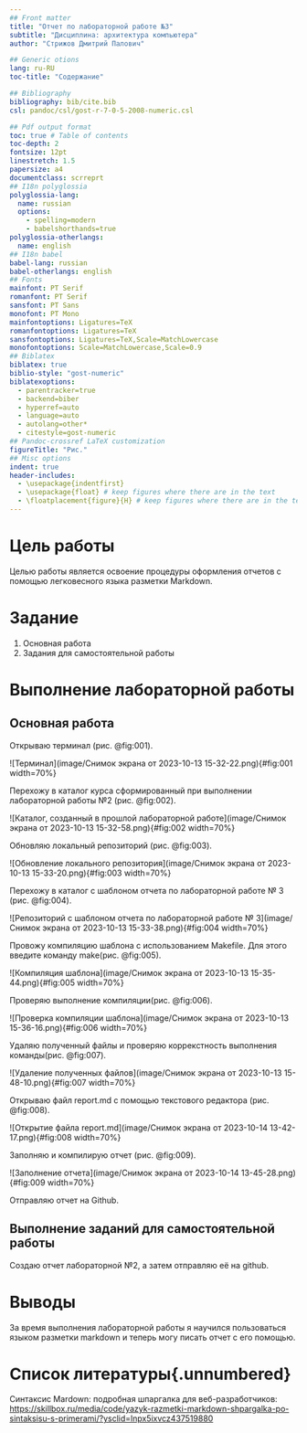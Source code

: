 ```yaml
---
## Front matter
title: "Отчет по лабораторной работе №3"
subtitle: "Дисциплина: архитектура компьютера"
author: "Стрижов Дмитрий Палович"

## Generic otions
lang: ru-RU
toc-title: "Содержание"

## Bibliography
bibliography: bib/cite.bib
csl: pandoc/csl/gost-r-7-0-5-2008-numeric.csl

## Pdf output format
toc: true # Table of contents
toc-depth: 2
fontsize: 12pt
linestretch: 1.5
papersize: a4
documentclass: scrreprt
## I18n polyglossia
polyglossia-lang:
  name: russian
  options:
	- spelling=modern
	- babelshorthands=true
polyglossia-otherlangs:
  name: english
## I18n babel
babel-lang: russian
babel-otherlangs: english
## Fonts
mainfont: PT Serif
romanfont: PT Serif
sansfont: PT Sans
monofont: PT Mono
mainfontoptions: Ligatures=TeX
romanfontoptions: Ligatures=TeX
sansfontoptions: Ligatures=TeX,Scale=MatchLowercase
monofontoptions: Scale=MatchLowercase,Scale=0.9
## Biblatex
biblatex: true
biblio-style: "gost-numeric"
biblatexoptions:
  - parentracker=true
  - backend=biber
  - hyperref=auto
  - language=auto
  - autolang=other*
  - citestyle=gost-numeric
## Pandoc-crossref LaTeX customization
figureTitle: "Рис."
## Misc options
indent: true
header-includes:
  - \usepackage{indentfirst}
  - \usepackage{float} # keep figures where there are in the text
  - \floatplacement{figure}{H} # keep figures where there are in the text
---
```


# Цель работы

Целью работы является освоение процедуры оформления отчетов с помощью легковесного
языка разметки Markdown.

# Задание

1. Основная работа
2. Задания для самостоятельной работы 

# Выполнение лабораторной работы
## Основная работа 
Открываю терминал (рис. @fig:001).

![Терминал](image/Снимок экрана от 2023-10-13 15-32-22.png){#fig:001 width=70%}

Перехожу в каталог курса сформированный при выполнении лабораторной работы №2 (рис. @fig:002).

![Каталог, созданный в прошлой лабораторной работе](image/Снимок экрана от 2023-10-13 15-32-58.png){#fig:002 width=70%}

Обновляю локальный репозиторий (рис. @fig:003).

![Обновление локального репозитория](image/Снимок экрана от 2023-10-13 15-33-20.png){#fig:003 width=70%}

Перехожу в каталог с шаблоном отчета по лабораторной работе № 3 (рис. @fig:004).

![Репозиторий с шаблоном отчета по лабораторной работе № 3](image/Снимок экрана от 2023-10-13 15-33-38.png){#fig:004 width=70%}

Провожу компиляцию шаблона с использованием Makefile. Для этого введите команду make(рис. @fig:005).

![Компиляция шаблона](image/Снимок экрана от 2023-10-13 15-35-44.png){#fig:005 width=70%}

Проверяю выполнение компиляции(рис. @fig:006).

![Проверка компиляции шаблона](image/Снимок экрана от 2023-10-13 15-36-16.png){#fig:006 width=70%}

Удаляю полученный файлы и проверяю коррекстность выполнения команды(рис. @fig:007).

![Удаление полученных файлов](image/Снимок экрана от 2023-10-13 15-48-10.png){#fig:007 width=70%}

Открываю файл report.md c помощью текстового редактора (рис. @fig:008).

![Открытие файла report.md](image/Снимок экрана от 2023-10-14 13-42-17.png){#fig:008 width=70%}

Заполняю и компилирую отчет (рис. @fig:009).

![Заполнение отчета](image/Снимок экрана от 2023-10-14 13-45-28.png){#fig:009 width=70%}

Отправляю отчет на Github.

## Выполнение заданий для самостоятельной работы 

Создаю отчет лабораторной №2, а затем отправляю её на github.

# Выводы

За время выполнения лабораторной работы я научился пользоваться языком разметки markdown и теперь могу писать отчет с его помощью.

# Список литературы{.unnumbered}

Синтаксис Mardown: подробная шпаргалка для веб-разработчиков: https://skillbox.ru/media/code/yazyk-razmetki-markdown-shpargalka-po-sintaksisu-s-primerami/?ysclid=lnpx5ixvcz437519880

